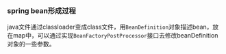 ### spring bean形成过程
java文件通过classloader变成class文件，用`BeanDefinition`对象描述bean，放在map中，可以通过实现`BeanFactoryPostProcessor`接口去修改beanDefinition对象的一些参数。